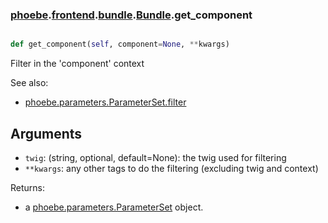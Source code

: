 ### [phoebe](phoebe.md).[frontend](phoebe.frontend.md).[bundle](phoebe.frontend.bundle.md).[Bundle](phoebe.frontend.bundle.Bundle.md).get_component

```py

def get_component(self, component=None, **kwargs)

```



Filter in the 'component' context

See also:
* [phoebe.parameters.ParameterSet.filter](phoebe.parameters.ParameterSet.filter.md)

Arguments
----------
* `twig`: (string, optional, default=None): the twig used for filtering
* `**kwargs`: any other tags to do the filtering (excluding twig and context)

Returns:
* a [phoebe.parameters.ParameterSet](phoebe.parameters.ParameterSet.md) object.

